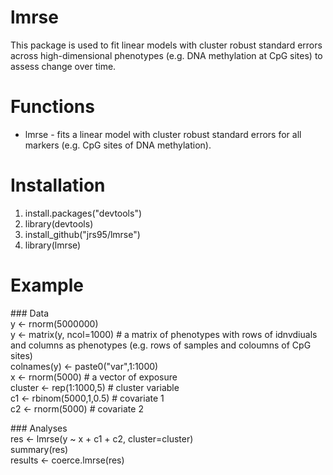 # lmrse
This package is used to fit linear models with cluster robust standard errors across high-dimensional phenotypes (e.g. DNA methylation at CpG sites) to assess change over time. 

# Functions
* lmrse - fits a linear model with cluster robust standard errors for all markers (e.g. CpG sites of DNA methylation). 

# Installation
1. install.packages("devtools")
2. library(devtools) 
3. install_github("jrs95/lmrse")
4. library(lmrse)

# Example
\#\#\# Data  
y <- rnorm(5000000)  
y <- matrix(y, ncol=1000) # a matrix of phenotypes with rows of idnvdiuals and columns as phenotypes (e.g. rows of samples and coloumns of CpG sites)   
colnames(y) <- paste0("var",1:1000)  
x <- rnorm(5000) # a vector of exposure   
cluster <- rep(1:1000,5) # cluster variable   
c1 <- rbinom(5000,1,0.5) # covariate 1  
c2 <- rnorm(5000) # covariate 2    

\#\#\# Analyses  
res <- lmrse(y ~ x + c1 + c2, cluster=cluster)  
summary(res)  
results <- coerce.lmrse(res)
